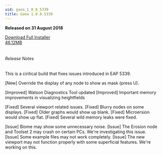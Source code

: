 ```yaml
---
uid: gaea_1_0_8_5339
title: Gaea 1.0.8.5339
---
```



**Released on 31 August 2018**

<div class="btn-group" role="group">
<a href="http://viridian.quadspinner.com/gaea/Gaea-EAP-5339.exe" class="btn btn-dark">Download Full Installer<br />46.12MB</a>
</div></div></div>
<br><h6 class="ml-2">Release Notes</h6>
<div class="card">
<div class="card-body release-note">

This is a ciritical build that fixes issues introduced in EAP 5339.

[New] Override the display of any node to show as mask (press U).

[Improved] Watson Diagnostics Tool updated
[Improved] Important memory improvements in visualizing heightfields

[Fixed] Several viewport related issues.
[Fixed] Blurry nodes on some displays.
[Fixed] Older graphs would show up blank.
[Fixed] Microersion would show up flat.
[Fixed] Several wild memory leaks were fixed.

[Issue] Biome may show some unnecessary noise.
[Issue] The Erosion node and Toolset 2 may crash on certain PCs. We're investigating this issue.
[Issue] Some example files may not work completely.
[Issue] The new viewport may not function properly with some superficial features. We're working on this.


</div></div>
